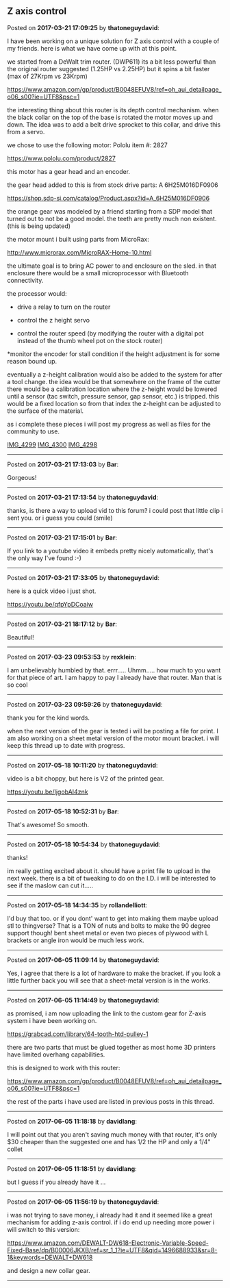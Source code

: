## Z axis control
Posted on **2017-03-21 17:09:25** by **thatoneguydavid**:

I have been working on a unique solution for Z axis control with a couple of my friends.  here is what we have come up with at this point. 



we started from a DeWalt trim router. (DWP611)  its a bit less powerful than the original router suggested (1.25HP vs 2.25HP) but it spins a bit faster (max of 27Krpm vs 23Krpm)



https://www.amazon.com/gp/product/B0048EFUV8/ref=oh_aui_detailpage_o06_s00?ie=UTF8&psc=1



the interesting thing about this router is its depth control mechanism.  when the black collar on the top of the base is rotated the motor moves up and down.  The idea was to add a belt drive sprocket to this collar, and drive this from a servo.

we chose to use the following motor: Pololu item #: 2827



https://www.pololu.com/product/2827



this motor has a gear head and an encoder.



the gear head added to this is from stock drive parts:  A 6H25M016DF0906



https://shop.sdp-si.com/catalog/Product.aspx?id=A_6H25M016DF0906



the orange gear was modeled by a friend starting from a SDP model that turned out to not be a good model.  the teeth are pretty much non existent. (this  is being updated)



the motor mount i built using parts from  MicroRax:

http://www.microrax.com/MicroRAX-Home-10.html



the ultimate goal is to bring AC power to and enclosure on the sled.  in that enclosure there would be a small microprocessor with Bluetooth connectivity. 



the processor would:

* drive a relay to turn on the router

* control the z height servo

* control the router speed (by modifying the router with a digital pot instead of the thumb wheel pot on the stock router)

*monitor the encoder for stall condition if the height adjustment is for some reason bound up.



eventually a z-height calibration would also be added to the system for after a tool change.  the idea would be that somewhere on the frame of the cutter there would be a calibration location where the z-height would be lowered until a sensor (tac switch, pressure sensor, gap sensor, etc.) is tripped.  this would be a fixed location so from that index the z-height can be adjusted to the surface of the material.



as i complete these pieces i will post my progress as well as files for the community to use.



 [IMG_4299](/images/M2/iP/M2iP_img_4299.jpg.jpg) [IMG_4300](/images/nL/dP/nLdP_img_4300.jpg.jpg) [IMG_4298](/images/ZY/dE/ZYdE_img_4298.jpg.jpg)

---

Posted on **2017-03-21 17:13:03** by **Bar**:

Gorgeous!

---

Posted on **2017-03-21 17:13:54** by **thatoneguydavid**:

thanks, is there a way to upload vid to this forum?  i could post that little clip i sent you.  or i guess you could (smile)

---

Posted on **2017-03-21 17:15:01** by **Bar**:

If you link to a youtube video it embeds pretty nicely automatically, that's the only way I've found :-)

---

Posted on **2017-03-21 17:33:05** by **thatoneguydavid**:

here is a quick video i just shot.

https://youtu.be/qfpYpDCoaiw

---

Posted on **2017-03-21 18:17:12** by **Bar**:

Beautiful!

---

Posted on **2017-03-23 09:53:53** by **rexklein**:

I am unbelievably humbled by that. errr..... Uhmm..... how much to you want for that piece of art. I am happy to pay I already have that router. Man that is so cool

---

Posted on **2017-03-23 09:59:26** by **thatoneguydavid**:

thank you for the kind words.  

when the next version of the gear is tested i will be posting a file for print.   I am also working on a sheet metal version of the motor mount bracket.  i will keep this thread up to date with progress.

---

Posted on **2017-05-18 10:11:20** by **thatoneguydavid**:

video is a bit choppy, but here is V2 of the printed gear.

https://youtu.be/IjgobAI4znk

---

Posted on **2017-05-18 10:52:31** by **Bar**:

That's awesome! So smooth.

---

Posted on **2017-05-18 10:54:34** by **thatoneguydavid**:

thanks!  

im really getting excited about it.  should have a print file to upload in the next week.  there is a bit of tweaking to do on the I.D.  i will be interested to see if the maslow can cut it.....

---

Posted on **2017-05-18 14:34:35** by **rollandelliott**:

I'd buy that too. or if you dont' want to get into making them maybe upload stl to thingverse? That is a TON of nuts and bolts to make the 90 degree support though! bent sheet metal or even two pieces of plywood with L brackets or angle iron would be much less work.

---

Posted on **2017-06-05 11:09:14** by **thatoneguydavid**:

Yes, i agree that there is a lot of hardware to make the bracket.  if you look a little further back you will see that a sheet-metal version is in the works.

---

Posted on **2017-06-05 11:14:49** by **thatoneguydavid**:

as promised, i am now uploading the link to the custom gear for Z-axis system i have been working on.



https://grabcad.com/library/64-tooth-htd-pulley-1



there are two parts that must be glued together as most home 3D printers have limited overhang capabilities.



this is designed to work with this router:

https://www.amazon.com/gp/product/B0048EFUV8/ref=oh_aui_detailpage_o06_s00?ie=UTF8&psc=1



the rest of the parts i have used are listed in previous posts in this thread.

---

Posted on **2017-06-05 11:18:18** by **davidlang**:

I will point out that you aren't saving much money with that router, it's only $30 cheaper than the suggested one and has 1/2 the HP and only a 1/4" collet

---

Posted on **2017-06-05 11:18:51** by **davidlang**:

but I guess if you already have it ...

---

Posted on **2017-06-05 11:56:19** by **thatoneguydavid**:

i was not trying to save money, i already had it and it seemed like a great mechanism for adding z-axis control.  if i do end up needing more power i will switch to this version:

https://www.amazon.com/DEWALT-DW618-Electronic-Variable-Speed-Fixed-Base/dp/B00006JKXB/ref=sr_1_1?ie=UTF8&qid=1496688933&sr=8-1&keywords=DEWALT+DW618

and design a new collar gear.

---

